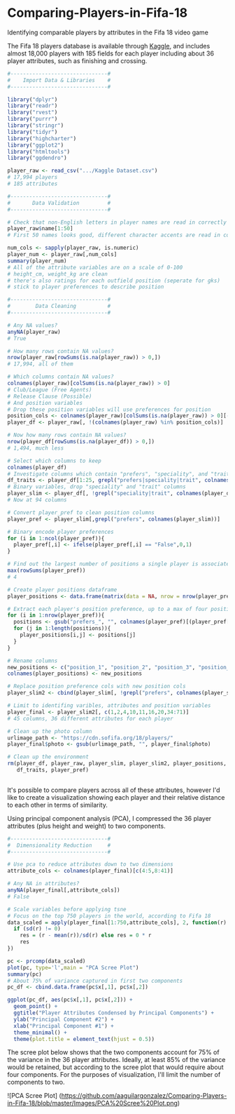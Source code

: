 # Comparing-Players-in-Fifa-18
Identifying comparable players by attributes in the Fifa 18 video game

The Fifa 18 players database is available through [Kaggle](https://www.kaggle.com/kevinmh/fifa-18-more-complete-player-dataset), and includes almost 18,000 players with 185 fields for each player including about 36 player attributes, such as finishing and crossing. 

```r
#-------------------------------#
#    Import Data & Libraries    #
#-------------------------------#

library("dplyr")
library("readr")
library("rvest")
library("purrr")
library("stringr")
library("tidyr")
library("highcharter")
library("ggplot2")
library("htmltools")
library("ggdendro")

player_raw <- read_csv(".../Kaggle Dataset.csv")
# 17,994 players
# 185 attributes

#-------------------------------#
#       Data Validation         #
#-------------------------------#

# Check that non-English letters in player names are read in correctly
player_raw$name[1:50]
# First 50 names looks good, different character accents are read in correctly

num_cols <- sapply(player_raw, is.numeric)
player_num <- player_raw[,num_cols]
summary(player_num)
# All of the attribute variables are on a scale of 0-100
# height_cm, weight_kg are clean
# there's also ratings for each outfield position (seperate for gks)
# stick to player preferences to describe position

#-------------------------------#
#        Data Cleaning          #
#-------------------------------#

# Any NA values?
anyNA(player_raw)
# True

# How many rows contain NA values?
nrow(player_raw[rowSums(is.na(player_raw)) > 0,])
# 17,994, all of them

# Which columns contain NA values?
colnames(player_raw)[colSums(is.na(player_raw)) > 0]
# Club/League (Free Agents)
# Release Clause (Possible)
# And position variables
# Drop these position variables will use preferences for position
position_cols <- colnames(player_raw)[colSums(is.na(player_raw)) > 0][-c(1,2,3,4)]
player_df <- player_raw[, !(colnames(player_raw) %in% position_cols)]

# Now how many rows contain NA values?
nrow(player_df[rowSums(is.na(player_df)) > 0,])
# 1,494, much less

# Select which columns to keep
colnames(player_df)
# Investigate columns which contain "prefers", "speciality", and "trait"
df_traits <- player_df[1:25, grepl("prefers|speciality|trait", colnames(player_df))]
# Binary variables, drop "speciality" and "trait" columns
player_slim <- player_df[, !grepl("speciality|trait", colnames(player_df))]
# Now at 94 columns

# Convert player_pref to clean position columns
player_pref <- player_slim[,grepl("prefers", colnames(player_slim))]

# Binary encode player preferences
for (i in 1:ncol(player_pref)){
  player_pref[,i] <- ifelse(player_pref[,i] == "False",0,1)
}

# Find out the largest number of positions a single player is associated with
max(rowSums(player_pref))
# 4

# Create player positions dataframe
player_positions <- data.frame(matrix(data = NA, nrow = nrow(player_pref), ncol = 4))

# Extract each player's position preference, up to a max of four positions
for (i in 1:nrow(player_pref)){
  positions <- gsub("prefers_", "", colnames(player_pref)[(player_pref[i,]) == 1])
  for (j in 1:length(positions)){
    player_positions[i,j] <- positions[j]
  }
}

# Rename columns
new_positions <- c("position_1", "position_2", "position_3", "position_4")
colnames(player_positions) <- new_positions

# Replace position preference cols with new position cols
player_slim2 <- cbind(player_slim[, !grepl("prefers", colnames(player_slim))], player_positions)

# Limit to identifing varibles, attributes and position variables
player_final <- player_slim2[, c(1,2,4,10,11,16,20,34:71)]
# 45 columns, 36 different attributes for each player

# Clean up the photo column
urlimage_path <- "https://cdn.sofifa.org/18/players/"
player_final$photo <- gsub(urlimage_path, "", player_final$photo)

# Clean up the environment
rm(player_df, player_raw, player_slim, player_slim2, player_positions, player_num,
   df_traits, player_pref)
   
```
It's possible to compare players across all of these attributes, however I'd like to create a visualization showing each player and their relative distance to each other in terms of similarity.

Using principal component analysis (PCA), I compressed the 36 player attributes (plus height and weight) to two components.

```r
#-------------------------------#
#  Dimensionality Reduction     #
#-------------------------------#

# Use pca to reduce attributes down to two dimensions
attribute_cols <- colnames(player_final)[c(4:5,8:41)]

# Any NA in attributes?
anyNA(player_final[,attribute_cols])
# False

# Scale variables before applying tsne
# Focus on the top 750 players in the world, according to Fifa 18
data_scaled = apply(player_final[1:750,attribute_cols], 2, function(r) {
  if (sd(r) != 0) 
    res = (r - mean(r))/sd(r) else res = 0 * r
    res
})

pc <- prcomp(data_scaled)
plot(pc, type='l',main = "PCA Scree Plot")
summary(pc)
# About 75% of variance captured in first two components
pc_df <- cbind.data.frame(pc$x[,1], pc$x[,2])

ggplot(pc_df, aes(pc$x[,1], pc$x[,2])) +
  geom_point() +
  ggtitle("Player Attributes Condensed by Principal Components") +
  ylab("Principal Component #2") +
  xlab("Principal Component #1") +
  theme_minimal() +
  theme(plot.title = element_text(hjust = 0.5))
```
The scree plot below shows that the two components account for 75% of the variance in the 36 player attributes. Ideally, at least 85% of the variance would be retained, but according to the scree plot that would require about four components. For the purposes of visualization, I'll limit the number of components to two.

![PCA Scree Plot] (https://github.com/aaguilargonzalez/Comparing-Players-in-Fifa-18/blob/master/Images/PCA%20Scree%20Plot.png)
